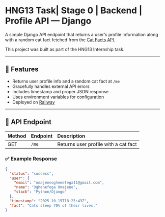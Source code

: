 # HNG13 Task| Stage 0 | Backend | Profile API — Django

A simple Django API endpoint that returns a user's profile information along with a random cat fact fetched from the [Cat Facts API](https://catfact.ninja/fact).

This project was built as part of the HNG13 Internship task.

---

## 🚀 Features

- Returns user profile info and a random cat fact at `/me`
- Gracefully handles external API errors
- Includes timestamp and proper JSON response
- Uses environment variables for configuration
- Deployed on [Railway](https://railway.app/)

---

## 🧩 API Endpoint

| Method | Endpoint | Description |
|:-------|:----------|:-------------|
| GET | `/me` | Returns user profile with a cat fact |

### ✅ Example Response

```json
{
  "status": "success",
  "user": {
    "email": "omajeneoghenefega11@gmail.com",
    "name": "Oghenefega Omajene",
    "stack": "Python/Django"
  },
  "timestamp": "2025-10-15T18:25:43Z",
  "fact": "Cats sleep 70% of their lives."
}
